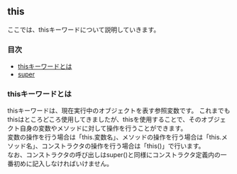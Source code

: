 ## this
ここでは、thisキーワードについて説明していきます。

### 目次
* [thisキーワードとは](#sec1)
* [super](#sec2)

### <a name="sec1"></a>thisキーワードとは
thisキーワードは、現在実行中のオブジェクトを表す参照変数です。
これまでもthisはところどころ使用してきましたが、thisを使用することで、そのオブジェクト自身の変数やメソッドに対して操作を行うことができます。  
変数の操作を行う場合は「this.変数名」、メソッドの操作を行う場合は「this.メソッド名」、コンストラクタの操作を行う場合は「this()」で行います。  
なお、コンストラクタの呼び出しはsuper()と同様にコンストラクタ定義内の一番初めに記入しなければいけません。

